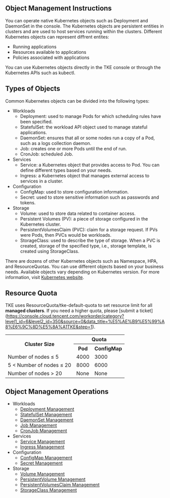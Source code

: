 ## Object Management Instructions

You can operate native Kubernetes objects such as Deployment and DaemonSet in the console.
The Kubernetes objects are persistent entities in clusters and are used to host services running within the clusters. Different Kubernetes objects can represent diffrent entites:
- Running applications
- Resources available to applications
- Policies associated with applications

You can use Kubernetes objects directly in the TKE console or through the Kubernetes APIs such as kubectl.

## Types of Objects

Common Kubernetes objects can be divided into the following types:
- Workloads
    + Deployment: used to manage Pods for which scheduling rules have been specified.
    + StatefulSet: the workload API object used to manage stateful applications.
    + DaemonSet: ensures that all or some nodes run a copy of a Pod, such as a logs collection daemon.
    + Job: creates one or more Pods until the end of run.
    + CronJob: scheduled Job.
- Services
    + Service: a Kubernetes object that provides access to Pod. You can define different types based on your needs.
    + Ingress: a Kubernetes object that manages external access to services in a cluster.
- Configuration
    + ConfigMap: used to store configuration information.
    + Secret: used to store sensitive information such as passwords and tokens.
- Storage
    + Volume: used to store data related to container access.
    + Persistent Volumes (PV): a piece of storage configured in the Kubernetes cluster.
    + PersistentVolumesClaim (PVC): claim for a storage request. If PVs were Pods, then PVCs would be workloads.
    + StorageClass: used to describe the type of storage. When a PVC is created, storage of the specified type, i.e., storage template, is created using StorageClass.

There are dozens of other Kubernetes objects such as Namespace, HPA, and ResourceQuotas. You can use different objects based on your business needs. Available objects vary depending on Kubernetes version. For more information, visit [Kubernetes website](https://kubernetes.io/docs/concepts/).


## Resource Quota

TKE uses ResourceQuota/tke-default-quota to set resource limit for all **managed clusters**. If you need a higher quota, please [submit a ticket] (https://console.cloud.tencent.com/workorder/category?level1_id=6&level2_id=350&source=0&data_title=%E5%AE%B9%E5%99%A8%E6%9C%8D%E5%8A%A1TKE&step=1).
<table>
	<tr>
	<th rowspan=2>Cluster Size</th>
	<th colspan=2>Quota</th>
	</tr>
	<tr>
	<th>Pod</th>
	<th>ConfigMap</th>	
	<tr>
	<td>Number of nodes ≤ 5</td>
	<td>4000</td>
	<td>3000</td>
	</tr>	
	<tr>
	<td>5 < Number of nodes ≤ 20 </td>
	<td>8000</td>
	<td>6000</td>
	</tr>	
	<tr>
	<td>Number of nodes > 20</td>
	<td>None</td>
	<td>None</td>
	</tr>
</table>


## Object Management Operations

- Workloads
    + [Deployment Management](https://intl.cloud.tencent.com/document/product/457/30662)
    + [StatefulSet Management](https://intl.cloud.tencent.com/document/product/457/30663)
    + [DaemonSet Management](https://intl.cloud.tencent.com/document/product/457/30664)
    + [Job Management](https://intl.cloud.tencent.com/document/product/457/30665)
    + [CronJob Management](https://intl.cloud.tencent.com/document/product/457/30666)
- Services
    + [Service Management](https://intl.cloud.tencent.com/document/product/457/30672)
    + [Ingress Management](https://intl.cloud.tencent.com/document/product/457/30673)
- Configuration
    + [ConfigMap Management](https://intl.cloud.tencent.com/document/product/457/30675)
    + [Secret Management](https://intl.cloud.tencent.com/document/product/457/30676)
- Storage
    + [Volume Management](https://intl.cloud.tencent.com/document/product/457/30678)
    + [PersistentVolume Management](https://intl.cloud.tencent.com/document/product/457/30679)
    + [PersistentVolumesClaim Management](https://intl.cloud.tencent.com/document/product/457/30679)
    + [StorageClass Management](https://intl.cloud.tencent.com/document/product/457/30680)
